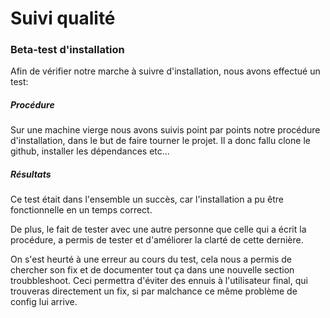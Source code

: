 # Suivi qualité

### Beta-test d'installation

Afin de vérifier notre marche à suivre d'installation, nous avons effectué un test:

##### Procédure

Sur une machine vierge nous avons suivis point par points notre procédure d'installation, dans le but de faire tourner le projet. Il a donc fallu clone le github, installer les dépendances etc... 



##### Résultats

Ce test était dans l'ensemble un succès, car l'installation a pu être fonctionnelle en un temps correct. 

De plus, le fait de tester avec une autre personne que celle qui a écrit la procédure, a permis de tester et d'améliorer la clarté de cette dernière.

On s'est heurté à une erreur au cours du test, cela nous a permis de chercher son fix et de documenter tout ça dans une nouvelle section troubbleshoot. Ceci permettra d'éviter des ennuis à l'utilisateur final, qui trouveras directement un fix, si par malchance ce même problème de config lui arrive.


